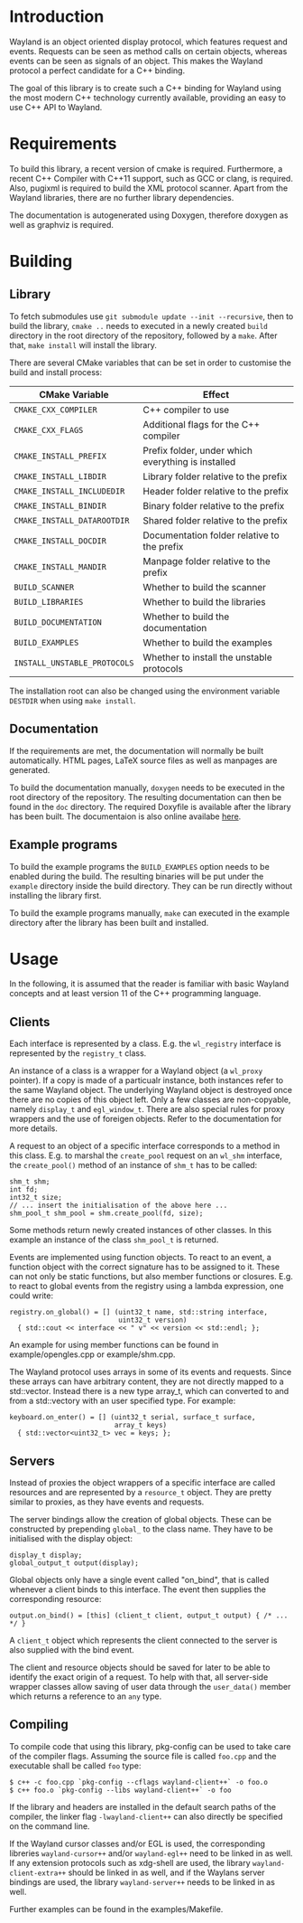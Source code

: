 # Introduction

Wayland is an object oriented display protocol, which features request
and events. Requests can be seen as method calls on certain objects,
whereas events can be seen as signals of an object. This makes the
Wayland protocol a perfect candidate for a C++ binding.

The goal of this library is to create such a C++ binding for Wayland
using the most modern C++ technology currently available, providing
an easy to use C++ API to Wayland.

# Requirements

To build this library, a recent version of cmake is required. Furthermore,
a recent C++ Compiler with C++11 support, such as GCC or clang, is required.
Also, pugixml is required to build the XML protocol scanner. Apart from the
Wayland libraries, there are no further library dependencies.

The documentation is autogenerated using Doxygen, therefore doxygen as
well as graphviz is required.

# Building

## Library

To fetch submodules use `git submodule update --init --recursive`, then
to build the library, `cmake ..` needs to executed in a newly created
`build` directory in the root directory of the repository, followed
by a `make`. After that, `make install` will install the library.

There are several CMake variables that can be set in order to
customise the build and install process:

CMake Variable               | Effect
---------------------------- | ------
`CMAKE_CXX_COMPILER`         | C++ compiler to use
`CMAKE_CXX_FLAGS`            | Additional flags for the C++ compiler
`CMAKE_INSTALL_PREFIX`       | Prefix folder, under which everything is installed
`CMAKE_INSTALL_LIBDIR`       | Library folder relative to the prefix
`CMAKE_INSTALL_INCLUDEDIR`   | Header folder relative to the prefix
`CMAKE_INSTALL_BINDIR`       | Binary folder relative to the prefix
`CMAKE_INSTALL_DATAROOTDIR`  | Shared folder relative to the prefix
`CMAKE_INSTALL_DOCDIR`       | Documentation folder relative to the prefix
`CMAKE_INSTALL_MANDIR`       | Manpage folder relative to the prefix
`BUILD_SCANNER`              | Whether to build the scanner
`BUILD_LIBRARIES`            | Whether to build the libraries
`BUILD_DOCUMENTATION`        | Whether to build the documentation
`BUILD_EXAMPLES`             | Whether to build the examples
`INSTALL_UNSTABLE_PROTOCOLS` | Whether to install the unstable protocols

The installation root can also be changed using the environment variable
`DESTDIR` when using `make install`.

## Documentation

If the requirements are met, the documentation will normally be built
automatically. HTML pages, LaTeX source files as well as manpages are generated.

To build the documentation manually, `doxygen` needs to be executed
in the root directory of the repository. The resulting documentation
can then be found in the `doc` directory. The required Doxyfile is
available after the library has been built. The documentaion is also
online availabe [here](https://nilsbrause.github.io/waylandpp_docs/).

## Example programs

To build the example programs the `BUILD_EXAMPLES` option needs to be enabled
during the build. The resulting binaries will be put under the `example`
directory inside the build directory. They can be run directly without
installing the library first.

To build the example programs manually, `make` can executed in
the example directory after the library has been built and installed.

# Usage

In the following, it is assumed that the reader is familiar with
basic Wayland concepts and at least version 11 of the C++
programming language.

## Clients

Each interface is represented by a class. E.g. the `wl_registry`
interface is represented by the `registry_t` class.

An instance of a class is a wrapper for a Wayland object (a `wl_proxy`
pointer). If a copy is made of a particualr instance, both instances
refer to the same Wayland object. The underlying Wayland object is
destroyed once there are no copies of this object left. Only a few
classes are non-copyable, namely `display_t` and `egl_window_t`.
There are also special rules for proxy wrappers and the use of
foreigen objects. Refer to the documentation for more details.

A request to an object of a specific interface corresponds to a method
in this class. E.g. to marshal the `create_pool` request on an
`wl_shm` interface, the `create_pool()` method of an instance of
`shm_t` has to be called:

    shm_t shm;
    int fd;
    int32_t size;
    // ... insert the initialisation of the above here ...
    shm_pool_t shm_pool = shm.create_pool(fd, size);

Some methods return newly created instances of other classes. In this
example an instance of the class `shm_pool_t` is returned.

Events are implemented using function objects. To react to an event, a
function object with the correct signature has to be assigned to
it. These can not only be static functions, but also member functions
or closures. E.g. to react to global events from the registry using a
lambda expression, one could write:

    registry.on_global() = [] (uint32_t name, std::string interface,
                               uint32_t version)
      { std::cout << interface << " v" << version << std::endl; };

An example for using member functions can be found in
example/opengles.cpp or example/shm.cpp.

The Wayland protocol uses arrays in some of its events and requests.
Since these arrays can have arbitrary content, they are not directly
mapped to a std::vector. Instead there is a new type array_t, which
can converted to and from a std::vectory with an user specified type.
For example:

    keyboard.on_enter() = [] (uint32_t serial, surface_t surface,
                              array_t keys)
      { std::vector<uint32_t> vec = keys; };

## Servers

Instead of proxies the object wrappers of a specific interface are
called resources and are represented by a `resource_t` object. They
are pretty similar to proxies, as they have events and requests.

The server bindings allow the creation of global objects. These can
be constructed by prepending `global_` to the class name. They have
to be initialised with the display object:

    display_t display;
    global_output_t output(display);

Global objects only have a single event called "on_bind", that is
called whenever a client binds to this interface. The event then
supplies the corresponding resource:

    output.on_bind() = [this] (client_t client, output_t output) { /* ... */ }

A `client_t` object which represents the client connected to the
server is also supplied with the bind event.

The client and resource objects should be saved for later to be able
to identify the exact origin of a request. To help with that, all
server-side wrapper classes allow saving of user data through the
`user_data()` member which returns a reference to an `any` type.

## Compiling

To compile code that using this library, pkg-config can be used to
take care of the compiler flags. Assuming the source file is called
`foo.cpp` and the executable shall be called `foo` type:

    $ c++ -c foo.cpp `pkg-config --cflags wayland-client++` -o foo.o
    $ c++ foo.o `pkg-config --libs wayland-client++` -o foo

If the library and headers are installed in the default search paths
of the compiler, the linker flag `-lwayland-client++` can also
directly be specified on the command line.

If the Wayland cursor classes and/or EGL is used, the corresponding
libreries `wayland-cursor++` and/or `wayland-egl++` need to be linked
in as well. If any extension protocols such as xdg-shell are used,
the library `wayland-client-extra++` should be linked in as well,
and if the Waylans server bindings are used, the library
`wayland-server++` needs to be linked in as well.

Further examples can be found in the examples/Makefile.
